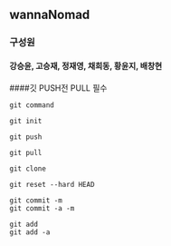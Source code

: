 ## wannaNomad

### 구성원

#### 강승윤, 고승재, 정재영, 채희동, 황윤지, 배창현

####깃 PUSH전 PULL 필수


```
git command

git init

git push

git pull

git clone

git reset --hard HEAD

git commit -m
git commit -a -m

git add 
git add -a


```
